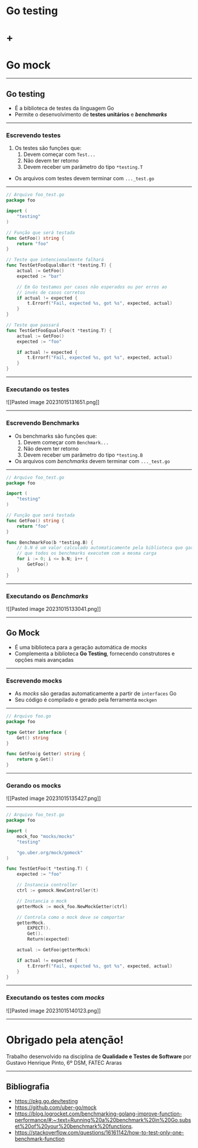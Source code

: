 # Go testing
 
# +

# Go mock

---

## Go testing

- É a biblioteca de testes da linguagem Go
- Permite o desenvolvimento de  **testes unitários** e ***benchmarks***

---
### Escrevendo testes

1. Os testes são funções que:
	1. Devem começar com `Test...`
	2. Não devem ter retorno
	3. Devem receber um parâmetro do tipo  `*testing.T`
-  Os arquivos com testes devem terminar com `..._test.go`

---

```go
// Arquivo foo_test.go
package foo

import (
	"testing"
)

// Função que será testada
func GetFoo() string {
	return "foo"
}

// Teste que intencionalmente falhará
func TestGetFooEqualsBar(t *testing.T) {
	actual := GetFoo()
	expected := "bar"

	// Em Go testamos por casos não esperados ou por erros ao
	// invés de casos corretos
	if actual != expected {
		t.Errorf("Fail, expected %s, got %s", expected, actual)
	}
}

// Teste que passará
func TestGetFooEqualsFoo(t *testing.T) {
	actual := GetFoo()
	expected := "foo"

	if actual != expected {
		t.Errorf("Fail, expected %s, got %s", expected, actual)
	}
}
```

---

### Executando os testes

![[Pasted image 20231015131651.png]]

---

### Escrevendo Benchmarks

- Os benchmarks são funções que:
	1. Devem começar com `Benchmark...`
	2. Não devem ter retorno
	3. Devem receber um parâmetro do tipo  `*testing.B`
- Os arquivos com *benchmarks* devem terminar com `..._test.go`

---


```go
// Arquivo foo_test.go
package foo

import (
	"testing"
)

// Função que será testada
func GetFoo() string {
	return "foo"
}

func BenchmarkFoo(b *testing.B) {
	// b.N é um valor calculado automaticamente pela biblioteca que garante
	// que todos os benchmarks executem com a mesma carga
	for i := 0; i <= b.N; i++ {
		GetFoo()
	} 
}
```


---

### Executando os *Benchmarks*

![[Pasted image 20231015133041.png]]

---

## Go Mock

- É uma biblioteca para a geração automática de *mocks*
- Complementa a biblioteca **Go Testing**, fornecendo construtores e opções mais avançadas

---

### Escrevendo mocks

- As *mocks* são geradas automaticamente a partir de `interfaces` Go
- Seu código é compilado e gerado pela ferramenta `mockgen`

---

```go
// Arquivo foo.go
package foo

type Getter interface {
	Get() string
}

func GetFoo(g Getter) string {
	return g.Get()
}
```

---

### Gerando os mocks

![[Pasted image 20231015135427.png]]

---

```go
// Arquivo foo_test.go
package foo

import (
	mock_foo "mocks/mocks"
	"testing"

	"go.uber.org/mock/gomock"
)

func TestGetFoo(t *testing.T) {
	expected := "foo"

	// Instancia controller
	ctrl := gomock.NewController(t)

	// Instancia o mock
	getterMock := mock_foo.NewMockGetter(ctrl)

	// Controla como o mock deve se comportar
	getterMock.
		EXPECT().
		Get().
		Return(expected)

	actual := GetFoo(getterMock)

	if actual != expected {
		t.Errorf("Fail, expected %s, got %s", expected, actual)
	}
}
```

---
### Executando os testes com *mocks*

![[Pasted image 20231015140123.png]]

---

# Obrigado pela atenção!

Trabalho desenvolvido na disciplina de **Qualidade e Testes de Software** por Gustavo Henrique Pinto, 6º DSM, FATEC Araras

---

## Bibliografia

- https://pkg.go.dev/testing
- https://github.com/uber-go/mock
- https://blog.logrocket.com/benchmarking-golang-improve-function-performance/#:~:text=Running%20a%20benchmark%20in%20Go,subset%20of%20your%20benchmark%20functions.
- https://stackoverflow.com/questions/16161142/how-to-test-only-one-benchmark-function
